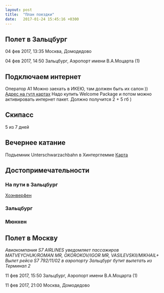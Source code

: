 ```yaml
---
layout: post
title:  "План поездки"
date:   2017-01-24 15:45:16 +0300
---
```

## Полет в Зальцбург

04 фев 2017, 13:35
Москва, Домодедово

04 фев 2017, 14:50
Зальцбург, Аэропорт имени В.А.Моцарта (1)

## Подключаем интернет
Оператор A1
Можно заехать в ИКЕЮ, там должен быть их салон ))
[Адрес на гугл картах](https://goo.gl/maps/AQ75LpWgpYq)
Надо купить Welcome Package и потом можно активировать интернет пакет. Должно получится 2 + 5 гб )

## Скипасс
5 из 7 дней 

## Вечернее катание
Подъемник Unterschwarzachbahn в Хинтерглемме
[Карта](https://goo.gl/maps/MxbckJWE93v)

## Достопримечательности
### На пути в Зальцбург
[Хоэнверфен](https://goo.gl/maps/SZ1tpLYqGUA2)
### Зальцбург
### Мюнхен


## Полет в Москву

_Авиакомпания S7 AIRLINES уведомляет пассажиров MATVEYCHUK/ROMAN MR, OKOROKOV/IGOR MR, VASILEVSKII/MIKHAIL+ Вылет рейса S7 792/11/02 в аэропорту Зальцбург бутит вылетать из Терминал 2_

11 фев 2017, 15:50 Зальцбург, Аэропорт имени В.А.Моцарта (1)

11 фев 2017, 21:00
Москва, Домодедово

